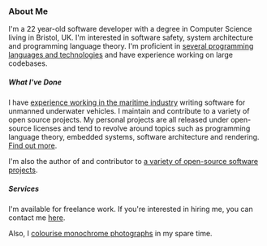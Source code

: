 <meta name="flattr:id" content="qjxl7d">

### About Me

I'm a 22 year-old software developer with a degree in Computer Science living in Bristol, UK. I'm interested in software safety, system architecture and programming language theory. I'm proficient in <a class="js-scroll-trigger" href="/#skills">several programming languages and technologies</a> and have experience working on large codebases.

##### What I've Done

I have <a class="js-scroll-trigger" href="/#experience">experience working in the maritime industry</a> writing software for unmanned underwater vehicles. I maintain and contribute to a variety of open source projects. My personal projects are all released under open-source licenses and tend to revolve around topics such as programming language theory, embedded systems, software architecture and rendering. <a class="js-scroll-trigger" href="/#projects">Find out more</a>.

I'm also the author of and contributor to <a class="js-scroll-trigger" href="/#projects">a variety of open-source software projects</a>.

##### Services

I'm available for freelance work. If you're interested in hiring me, you can contact me <a class="js-scroll-trigger" href="/#contact">here</a>.

Also, I [colourise monochrome photographs](https://colour.jsbarretto.com) in my spare time.
